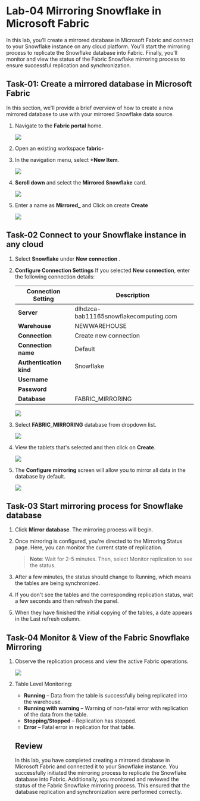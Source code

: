 # Lab-04 Mirroring Snowflake in Microsoft Fabric

In this lab, you’ll create a mirrored database in Microsoft Fabric and connect to your Snowflake instance on any cloud platform. You’ll start the mirroring process to replicate the Snowflake database into Fabric. Finally, you’ll monitor and view the status of the Fabric Snowflake mirroring process to ensure successful replication and synchronization.

## Task-01: Create a mirrored database in Microsoft Fabric 

In this section, we'll provide a brief overview of how to create a new mirrored database to use with your mirrored Snowflake data source.

1. Navigate to the **Fabric portal** home.

    ![](../media/Lab-01/image10.png)

2. Open an existing workspace **fabric-<inject key="DeploymentID" enableCopy="false"/>**

3. In the navigation menu, select **+New Item**.

   ![](../media/Lab-01/fabric-new.png)

4. **Scroll down** and select the **Mirrored Snowflake** card.

     ![](../media/Lab-04/mirrored-db.png)

1. Enter a name as **Mirrored_<inject key="DeploymentID" enableCopy="false"/>** and Click on create **Create**

     ![](../media/Lab-04/md-1.png)


## Task-02 Connect to your Snowflake instance in any cloud 

1. Select **Snowflake** under **New connection** . 

2. **Configure Connection Settings**
   If you selected **New connection**, enter the following connection details:

   | Connection Setting | Description |
   |------------------------|-----------------|
   | **Server**             | dlhdzca-bab11165snowflakecomputing.com|
   | **Warehouse**          | NEWWAREHOUSE |
   | **Connection**         | Create new connection |
   | **Connection name**    | Default |
   | **Authentication kind** | Snowflake |
   | **Username**           | |
   | **Password**           | |
   | **Database**           | FABRIC_MIRRORING|

      ![](../media/Lab-04/snowflake-02.png)

1. Select **FABRIC_MIRRORING** database from dropdown list.

      ![](../media/Lab-04/fabric-mirroring.png)

1. View the tablets that's selected and then click on **Create**.

      ![](../media/Lab-04/choose-data.png)
   
1. The **Configure mirroring** screen will allow you to mirror all data in the database by default.
     
     ![](../media/Lab-04/choose-data.png)
      
## Task-03 Start mirroring process for Snowflake database 

1. Click **Mirror database**. The mirroring process will begin.

1. Once mirroring is configured, you're directed to the Mirroring Status page. Here, you can monitor the current state of replication.

   >**Note**: Wait for 2-5 minutes. Then, select Monitor replication to see the status.

1. After a few minutes, the status should change to Running, which means the tables are being synchronized.

1. If you don't see the tables and the corresponding replication status, wait a few seconds and then refresh the panel.

1. When they have finished the initial copying of the tables, a date appears in the Last refresh column.

## Task-04 Monitor & View of the Fabric Snowflake Mirroring 

1. Observe the replication process and view the active Fabric operations.

   ![](../media/Lab-04/public-demo.png)

1. Table Level Monitoring:

      - **Running** – Data from the table is successfully being replicated into the warehouse.
      - **Running with warning** – Warning of non-fatal error with replication of the data from the table.
      - **Stopping/Stopped** – Replication has stopped.
      - **Error** – Fatal error in replication for that table.

   ## Review
   
   In this lab, you have completed creating a mirrored database in Microsoft Fabric and connected it to your Snowflake instance. You successfully initiated the mirroring process to replicate the Snowflake database into Fabric. Additionally, you monitored and reviewed the status of the Fabric Snowflake mirroring process. This ensured that the database replication and synchronization were performed correctly.